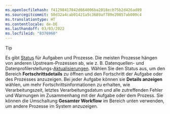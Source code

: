 ```yaml
---
ms.openlocfilehash: f41298417842d664006ba2018ecb75b2d426ad89
ms.sourcegitcommit: 50d32a4cab01421a5c3689af789e20857ab009c4
ms.translationtype: HT
ms.contentlocale: de-DE
ms.lasthandoff: 03/03/2022
ms.locfileid: "8376960"
---
```

> [!TIP] 
> Es gibt [Status](../audience-insights/system.md#status-definitions) für Aufgaben und Prozesse. Die meisten Prozesse hängen von anderen Upstream-Prozessen ab, wie z. B. Datenquellen- und Datenprofilerstellungs-[Aktualisierungen](../audience-insights/system.md#refresh-processes). Wählen Sie den Status aus, um den Bereich **Fortschrittsdetails** zu öffnen und den Fortschritt der Aufgabe oder des Prozesses anzuzeigen. Bei jeder Aufgabe können sie **Details anzeigen** wählen, um mehr Fortschrittsinformationen zu erhalten, wie Verarbeitungszeit, letztes Verarbeitungsdatum und alle zutreffenden Fehler und Warnungen im Zusammenhang mit der Aufgabe oder dem Prozess. Sie können die Umschaltung **Gesamter Workflow** im Bereich unten verwenden, um andere Prozesse im System anzuzeigen.
